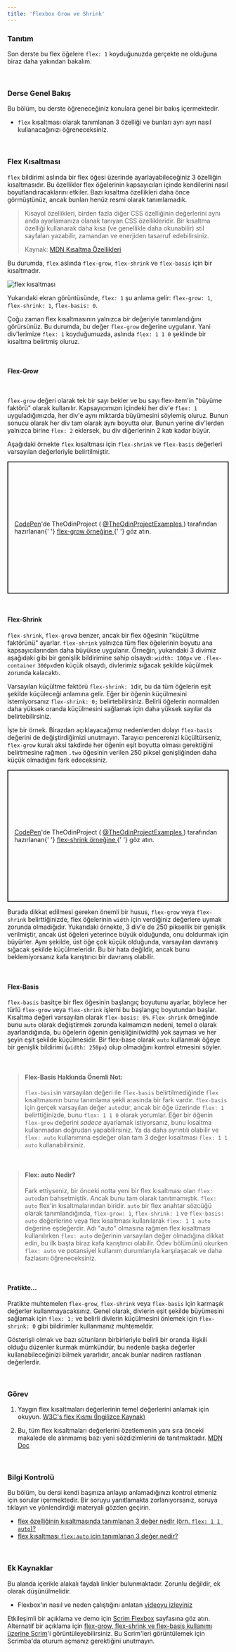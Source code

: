 ```yaml
---
title: 'Flexbox Grow ve Shrink'
---
```


### Tanıtım

Son derste bu flex öğelere `flex: 1` koyduğunuzda gerçekte ne olduğuna biraz daha yakından bakalım.

<br>

### Derse Genel Bakış

Bu bölüm, bu derste öğreneceğiniz konulara genel bir bakış içermektedir.

- `flex` kısaltması olarak tanımlanan 3 özelliği ve bunları ayrı ayrı nasıl kullanacağınızı öğreneceksiniz.

<br>

### Flex Kısaltması

`flex` bildirimi aslında bir flex öğesi üzerinde ayarlayabileceğiniz 3 özelliğin kısaltmasıdır. Bu özellikler flex öğelerinin kapsayıcıları içinde kendilerini nasıl boyutlandıracaklarını etkiler. Bazı kısaltma özellikleri daha önce görmüştünüz, ancak bunları henüz resmi olarak tanımlamadık.

> Kısayol özellikleri, birden fazla diğer CSS özelliğinin değerlerini aynı anda ayarlamanıza olanak tanıyan CSS özellikleridir. Bir kısaltma özelliği kullanarak daha kısa (ve genellikle daha okunabilir) stil sayfaları yazabilir, zamandan ve enerjiden tasarruf edebilirsiniz.
>
> Kaynak: [MDN Kısaltma Özellikleri](https://developer.mozilla.org/en-US/docs/Web/CSS/Shorthand_properties)

Bu durumda, `flex` aslında `flex-grow`, `flex-shrink` ve `flex-basis` için bir kısaltmadır.

![flex kısaltması](https://cdn.statically.io/gh/TheOdinProject/curriculum/0cc6b26bb0c4b94524369d327c97a8fb11e83b6b/foundations/html_css/flexbox/imgs/10.png)

Yukarıdaki ekran görüntüsünde, `flex: 1` şu anlama gelir: `flex-grow: 1`, `flex-shrink: 1`, `flex-basis: 0`.

Çoğu zaman flex kısaltmasının yalnızca _bir_ değeriyle tanımlandığını görürsünüz. Bu durumda, bu değer `flex-grow` değerine uygulanır. Yani div'lerimize `flex: 1` koyduğumuzda, aslında `flex: 1 1 0` şeklinde bir kısaltma belirtmiş oluruz.

<br>

#### Flex-Grow

<br>

`flex-grow` değeri olarak tek bir sayı bekler ve bu sayı flex-item'in "büyüme faktörü" olarak kullanılır. Kapsayıcımızın içindeki her div'e `flex: 1` uyguladığımızda, her div'e aynı miktarda büyümesini söylemiş oluruz. Bunun sonucu olarak her div tam olarak aynı boyutta olur. Bunun yerine div'lerden yalnızca birine `flex: 2` eklersek, bu div diğerlerinin 2 katı kadar büyür.

Aşağıdaki örnekte `flex` kısaltması için `flex-shrink` ve `flex-basis` değerleri varsayılan değerleriyle belirtilmiştir.

<p
  class="codepen"
  data-height="300"
  data-default-tab="html,result"
  data-slug-hash="YzQqvgK"
  data-editable="true"
  data-user="TheOdinProjectExamples"
  style="height: 300px; box-sizing: border-box; display: flex; align-items: center; justify-content: center; border: 2px solid; margin: 1em 0; padding: 1em;"
>
  <span>
    <a href="https://codepen.io">CodePen</a>'de TheOdinProject (
    <a href="https://codepen.io/TheOdinProjectExamples">
      @TheOdinProjectExamples
    </a>
    ) tarafından hazırlanan{' '}
    <a href="https://codepen.io/TheOdinProjectExamples/pen/YzQqvgK">
      flex-grow örneğine
    </a>{' '}
    göz atın.
  </span>
</p>
<script async src="https://cpwebassets.codepen.io/assets/embed/ei.js"></script>

<br>

#### Flex-Shrink

`flex-shrink`, `flex-grow`a benzer, ancak bir flex öğesinin "küçültme faktörünü" ayarlar. `flex-shrink` yalnızca tüm flex öğelerinin boyutu ana kapsayıcılarından daha büyükse uygulanır. Örneğin, yukarıdaki 3 divimiz aşağıdaki gibi bir genişlik bildirimine sahip olsaydı: `width: 100px` ve `.flex-container` `300px`den küçük olsaydı, divlerimiz sığacak şekilde küçülmek zorunda kalacaktı.

Varsayılan küçültme faktörü `flex-shrink: 1`dir, bu da tüm öğelerin eşit şekilde küçüleceği anlamına gelir. Eğer bir öğenin küçülmesini istemiyorsanız `flex-shrink: 0;` belirtebilirsiniz. Belirli öğelerin normalden daha yüksek oranda küçülmesini sağlamak için daha yüksek sayılar da belirtebilirsiniz.

İşte bir örnek. Birazdan açıklayacağımız nedenlerden dolayı `flex-basis` değerini de değiştirdiğimizi unutmayın. Tarayıcı pencerenizi küçültürseniz, `flex-grow` kuralı aksi takdirde her öğenin eşit boyutta olması gerektiğini belirtmesine rağmen `.two` öğesinin verilen 250 piksel genişliğinden daha küçük olmadığını fark edeceksiniz.

<p
  class="codepen"
  data-height="300"
  data-default-tab="html,result"
  data-slug-hash="JjJXZVz"
  data-editable="true"
  data-user="TheOdinProjectExamples"
  style="height: 300px; box-sizing: border-box; display: flex; align-items: center; justify-content: center; border: 2px solid; margin: 1em 0; padding: 1em;"
>
  <span>
    <a href="https://codepen.io">CodePen</a>'de TheOdinProject (
    <a href="https://codepen.io/TheOdinProjectExamples">
      @TheOdinProjectExamples
    </a>
    ) tarafından hazırlanan{' '}
    <a href="https://codepen.io/TheOdinProjectExamples/pen/JjJXZVz">
      flex-shrink örneğine
    </a>{' '}
    göz atın.
  </span>
</p>
<script async src="https://cpwebassets.codepen.io/assets/embed/ei.js"></script>

Burada dikkat edilmesi gereken önemli bir husus, `flex-grow` veya `flex-shrink` belirttiğinizde, flex öğelerinin `width` için verdiğiniz değerlere uymak zorunda olmadığıdır. Yukarıdaki örnekte, 3 div'e de 250 piksellik bir genişlik verilmiştir, ancak üst öğeleri yeterince büyük olduğunda, onu doldurmak için büyürler. Aynı şekilde, üst öğe çok küçük olduğunda, varsayılan davranış sığacak şekilde küçülmeleridir. Bu bir hata değildir, ancak bunu beklemiyorsanız kafa karıştırıcı bir davranış olabilir.

<br>

#### Flex-Basis

`flex-basis` basitçe bir flex öğesinin başlangıç boyutunu ayarlar, böylece her türlü `flex-grow` veya `flex-shrink` işlemi bu başlangıç boyutundan başlar. Kısaltma değeri varsayılan olarak `flex-basis: 0%`. `Flex-shrink` örneğinde bunu `auto` olarak değiştirmek zorunda kalmamızın nedeni, temel `0` olarak ayarlandığında, bu öğelerin öğenin genişliğini(width) yok sayması ve her şeyin eşit şekilde küçülmesidir. Bir flex-base olarak `auto` kullanmak öğeye bir genişlik bildirimi (`width: 250px`) olup olmadığını kontrol etmesini söyler.

<br>

> #### Flex-Basis Hakkında Önemli Not:
>
> `flex-basis`in varsayılan değeri ile `flex-basis` belirtilmediğinde `flex` kısaltmasının bunu tanımlama şekli arasında bir fark vardır. `flex-basis` için gerçek varsayılan değer `auto`dur, ancak bir öğe üzerinde `flex: 1` belirttiğinizde, bunu `flex: 1 1 0` olarak yorumlar. Eğer bir öğenin `flex-grow` değerini _sadece_ ayarlamak istiyorsanız, bunu kısaltma kullanmadan doğrudan yapabilirsiniz. Ya da daha ayrıntılı olabilir ve `flex: auto` kullanımına eşdeğer olan tam 3 değer kısaltması `flex: 1 1 auto` kullanabilirsiniz.

<br>

> #### Flex: auto Nedir?
>
> Fark ettiyseniz, bir önceki notta yeni bir flex kısaltması olan `flex: auto`dan bahsetmiştik. Ancak bunu tam olarak tanıtmamıştık. `flex: auto` flex'in kısaltmalarından biridir. `auto` bir flex anahtar sözcüğü olarak tanımlandığında, `flex-grow: 1`, `flex-shrink: 1` ve `flex-basis: auto` değerlerine veya flex kısaltması kullanılarak `flex: 1 1 auto` değerine eşdeğerdir. Adı "auto" olmasına rağmen flex kısaltması kullanılırken `flex: auto` değerinin varsayılan değer olmadığına dikkat edin, bu ilk başta biraz kafa karıştırıcı olabilir. Ödev bölümünü okurken `flex: auto` ve potansiyel kullanım durumlarıyla karşılaşacak ve daha fazlasını öğreneceksiniz.

<br>

#### Pratikte...

Pratikte muhtemelen `flex-grow`, `flex-shrink` veya `flex-basis` için karmaşık değerler kullanmayacaksınız. Genel olarak, divlerin eşit şekilde büyümesini sağlamak için `flex: 1;` ve belirli divlerin küçülmesini önlemek için `flex-shrink: 0` gibi bildirimler kullanmanız muhtemeldir.

Gösterişli olmak ve bazı sütunların birbirleriyle belirli bir oranda ilişkili olduğu düzenler kurmak mümkündür, bu nedenle başka değerler kullanabileceğinizi bilmek yararlıdır, ancak bunlar nadiren rastlanan değerlerdir.

<br>

### Görev

<div class="lesson-content__panel" markdown="1">

1. Yaygın flex kısaltmaları değerlerinin temel değerlerini anlamak için okuyun. [W3C's flex Kısmı (İngilizce Kaynak)](https://www.w3.org/TR/css-flexbox-1/#flex-common)

2. Bu, tüm flex kısaltmaları değerlerini özetlemenin yanı sıra önceki makalede ele alınmamış bazı yeni sözdizimlerini de tanıtmaktadır. [MDN Doc](https://developer.mozilla.org/en-US/docs/Web/CSS/flex)

</div>

<br>

### Bilgi Kontrolü

Bu bölüm, bu dersi kendi başınıza anlayıp anlamadığınızı kontrol etmeniz için sorular içermektedir. Bir soruyu yanıtlamakta zorlanıyorsanız, soruya tıklayın ve yönlendirdiği materyali gözden geçirin.

- [flex özelliğinin kısaltmasında tanımlanan 3 değer nedir (örn. `flex: 1 1 auto`)?](#flex-kisaltmasi)
- [flex kısaltması `flex:auto` için tanımlanan 3 değer nedir?](#flex-auto-nedir)

<br>

### Ek Kaynaklar

Bu alanda içerikle alakalı faydalı linkler bulunmaktadır. Zorunlu değildir, ek olarak düşünülmelidir.

- Flexbox'ın nasıl ve neden çalıştığını anlatan [videoyu izleyiniz](https://www.youtube.com/watch?v=u044iM9xsWU&t=1s&pp=ugMICgJhchABGAE%3D)

Etkileşimli bir açıklama ve demo için [Scrim Flexbox](https://scrimba.com/learn/flexbox/the-flex-property-flexbox-tutorial-cGNKJTv) sayfasına göz atın. Alternatif bir açıklama için [flex-grow, flex-shrink ve flex-basis kullanımı üzerine Scrim](https://scrimba.com/learn/flexbox/flex-grow-shrink-basis-flexbox-tutorial-ck6L7fv)'i görüntüleyebilirsiniz. Bu Scrim'leri görüntülemek için Scrimba'da oturum açmanız gerektiğini unutmayın.
